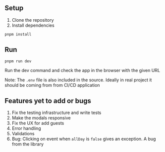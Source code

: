 ## Setup

1. Clone the repository
2. Install dependencies

```sh
pnpm install
```
## Run 
```sh
pnpm run dev
```
Run the dev command and check the app in the browser with the given URL

Note: The `.env` file is also included in the source. Ideally in real project it should be coming from from CI/CD application


## Features yet to add or bugs

1. Fix the testing infrastructure and write tests
2. Make the modals responsive
3. Fix the UX for add guests
4. Error handling
5. Validations
6. Bug: Clicking on event when `allDay` is `false` gives an exception. A bug from the library  

